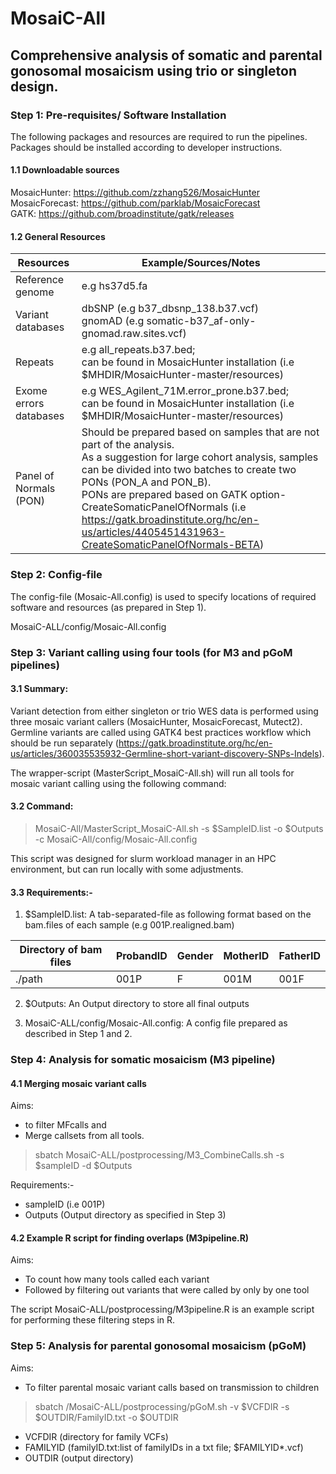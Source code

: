 # MosaiC-All

## Comprehensive analysis of somatic and parental gonosomal mosaicism using trio or singleton design.

### Step 1: Pre-requisites/ Software Installation

The following packages and resources are required to run the pipelines. Packages should be installed according to developer instructions.

#### 1.1 Downloadable sources<br>
MosaicHunter: https://github.com/zzhang526/MosaicHunter<br>
MosaicForecast: https://github.com/parklab/MosaicForecast<br>
GATK: https://github.com/broadinstitute/gatk/releases

#### 1.2 General Resources

|  Resources                    |     Example/Sources/Notes          | 
|-------------------------------|------------------------------------|  
|  Reference genome             |     e.g hs37d5.fa                  |
|  Variant databases            |     dbSNP (e.g b37_dbsnp_138.b37.vcf)<br> gnomAD (e.g somatic-b37_af-only-gnomad.raw.sites.vcf)      |
|  Repeats                      |     e.g all_repeats.b37.bed;<br> can be found in MosaicHunter installation (i.e $MHDIR/MosaicHunter-master/resources) |
|  Exome errors databases       |     e.g WES_Agilent_71M.error_prone.b37.bed;<br> can be found in MosaicHunter installation (i.e $MHDIR/MosaicHunter-master/resources)                |
|  Panel of Normals (PON)        |     Should be prepared based on samples that are not part of the analysis.<br>As a suggestion for large cohort analysis, samples can be divided into two batches to create two PONs (PON_A and PON_B).<br> PONs are prepared based on GATK option-CreateSomaticPanelOfNormals (i.e https://gatk.broadinstitute.org/hc/en-us/articles/4405451431963-CreateSomaticPanelOfNormals-BETA)          |

### Step 2: Config-file
The config-file (Mosaic-All.config) is used to specify locations of required software and resources (as prepared in Step 1). 

MosaiC-ALL/config/Mosaic-All.config

### Step 3: Variant calling using four tools (for M3 and pGoM pipelines)

#### 3.1 Summary: 
Variant detection from either singleton or trio WES data is performed using three mosaic variant callers (MosaicHunter, MosaicForecast, Mutect2). Germline variants are called using GATK4 best practices workflow which should be run separately (https://gatk.broadinstitute.org/hc/en-us/articles/360035535932-Germline-short-variant-discovery-SNPs-Indels). 

The wrapper-script (MasterScript_MosaiC-All.sh) will run all tools for mosaic variant calling using the following command:

#### 3.2 Command:

> MosaiC-All/MasterScript_MosaiC-All.sh -s $SampleID.list -o $Outputs -c MosaiC-All/config/Mosaic-All.config

This script was designed for slurm workload manager in an HPC environment, but can run locally with some adjustments.

#### 3.3 Requirements:-

1. $SampleID.list: A tab-separated-file as following format based on the bam.files of each sample (e.g 001P.realigned.bam)

|  Directory of bam files  | ProbandID | Gender   | MotherID | FatherID | 
|--------------------------|-----------|----------|----------|----------|
|   ./path                 |   001P    |   F      |  001M    |   001F   |

2. $Outputs: An Output directory to store all final outputs
   
3. MosaiC-ALL/config/Mosaic-All.config: A config file prepared as described in Step 1 and 2.
   
### Step 4: Analysis for somatic mosaicism (M3 pipeline)

#### 4.1 Merging mosaic variant calls 
Aims:
- to filter MFcalls and
- Merge callsets from all tools.

> sbatch MosaiC-ALL/postprocessing/M3_CombineCalls.sh -s $sampleID -d $Outputs

Requirements:-
- sampleID (i.e 001P)
- Outputs (Output directory as specified in Step 3)

#### 4.2 Example R script for finding overlaps (M3pipeline.R)
Aims:
- To count how many tools called each variant
- Followed by filtering out variants that were called by only by one tool

The script MosaiC-ALL/postprocessing/M3pipeline.R is an example script for performing these filtering steps in R.


### Step 5: Analysis for parental gonosomal mosaicism (pGoM)

Aims: 
- To filter parental mosaic variant calls based on transmission to children

> sbatch /MosaiC-ALL/postprocessing/pGoM.sh -v $VCFDIR -s $OUTDIR/FamilyID.txt -o $OUTDIR
- VCFDIR					(directory for family VCFs)
- FAMILYID   			(familyID.txt:list of familyIDs in a txt file; $FAMILYID*.vcf)
- OUTDIR					(output directory) 

